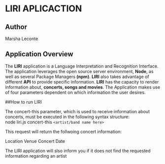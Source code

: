 # LIRI APLICACTION

## Author
Marsha Leconte

## Application Overview
 The **LIRI** application is a Language Interpretation and Recognition Interface. The application leverages 
 the open source server environment, **Node**, as well as several Package Managers **(npm)**. **LIRI** also takes advantage of different **API** 
 to provide specific  information. **LIRI** has the capacity to render information about, **concerts, songs and movies**. 
 The Application makes use of four parameters dependent on which information the user desires.


##How to run LIRI

The concert-this parameter, which is used to receive information about concerts, must be executed 
in the following syntax structure:  
node liri.js concert-this `<artist/band name here>`

This request will return the follwoing concert information:

Location
Venue 
Concert Date

The LIRI application will slso inform you if it does not find the requested information regarding  an artist 
